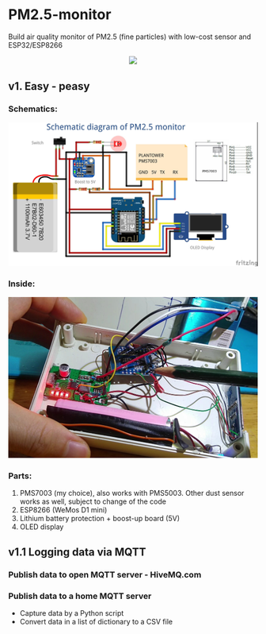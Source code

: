 # PM2.5-monitor
Build air quality monitor of PM2.5 (fine particles) with low-cost sensor and ESP32/ESP8266

<p align="center">
  <img src="img/pm25.gif"/>
</p>

## v1. Easy - peasy
### Schematics:
<p align="center">
  <img src="img/pm25_v1.jpg"/>
</p>

### Inside:
<p align="center">
  <img src="img/inside.jpg"/>
</p>

### Parts:  
1. PMS7003 (my choice), also works with PMS5003. Other dust sensor works as well, subject to change of the code  
2. ESP8266 (WeMos D1 mini)  
3. Lithium battery protection + boost-up board (5V)  
4. OLED display  

## v1.1 Logging data via MQTT

### Publish data to open MQTT server - HiveMQ.com

### Publish data to a home MQTT server
- Capture data by a Python script
- Convert data in a list of dictionary to a CSV file

